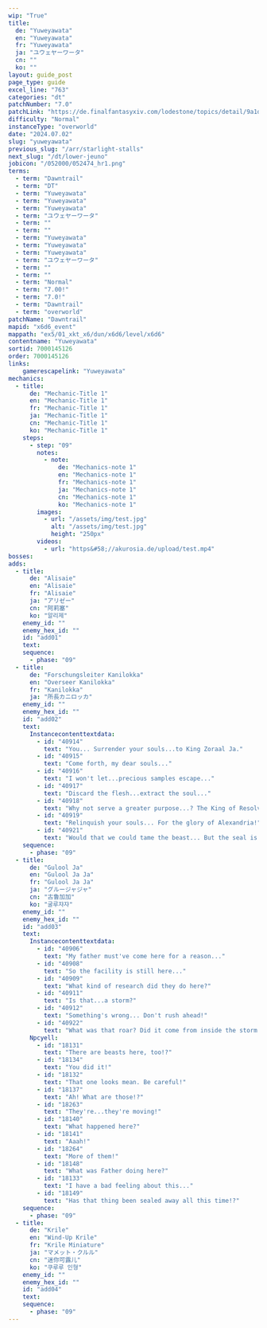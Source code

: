 ```yaml
---
wip: "True"
title:
  de: "Yuweyawata"
  en: "Yuweyawata"
  fr: "Yuweyawata"
  ja: "ユウェヤーワータ"
  cn: ""
  ko: ""
layout: guide_post
page_type: guide
excel_line: "763"
categories: "dt"
patchNumber: "7.0"
patchLink: "https://de.finalfantasyxiv.com/lodestone/topics/detail/9a1d2364c6f0fed72a164f3252a59073f7d0c4fc"
difficulty: "Normal"
instanceType: "overworld"
date: "2024.07.02"
slug: "yuweyawata"
previous_slug: "/arr/starlight-stalls"
next_slug: "/dt/lower-jeuno"
jobicon: "/052000/052474_hr1.png"
terms:
  - term: "Dawntrail"
  - term: "DT"
  - term: "Yuweyawata"
  - term: "Yuweyawata"
  - term: "Yuweyawata"
  - term: "ユウェヤーワータ"
  - term: ""
  - term: ""
  - term: "Yuweyawata"
  - term: "Yuweyawata"
  - term: "Yuweyawata"
  - term: "ユウェヤーワータ"
  - term: ""
  - term: ""
  - term: "Normal"
  - term: "7.00!"
  - term: "7.0!"
  - term: "Dawntrail"
  - term: "overworld"
patchName: "Dawntrail"
mapid: "x6d6_event"
mappath: "ex5/01_xkt_x6/dun/x6d6/level/x6d6"
contentname: "Yuweyawata"
sortid: 7000145126
order: 7000145126
links:
    gamerescapelink: "Yuweyawata"
mechanics:
  - title:
      de: "Mechanic-Title 1"
      en: "Mechanic-Title 1"
      fr: "Mechanic-Title 1"
      ja: "Mechanic-Title 1"
      cn: "Mechanic-Title 1"
      ko: "Mechanic-Title 1"
    steps:
      - step: "09"
        notes:
          - note:
              de: "Mechanics-note 1"
              en: "Mechanics-note 1"
              fr: "Mechanics-note 1"
              ja: "Mechanics-note 1"
              cn: "Mechanics-note 1"
              ko: "Mechanics-note 1"
        images:
          - url: "/assets/img/test.jpg"
            alt: "/assets/img/test.jpg"
            height: "250px"
        videos:
          - url: "https&#58;//akurosia.de/upload/test.mp4"
bosses:
adds:
  - title:
      de: "Alisaie"
      en: "Alisaie"
      fr: "Alisaie"
      ja: "アリゼー"
      cn: "阿莉塞"
      ko: "알리제"
    enemy_id: ""
    enemy_hex_id: ""
    id: "add01"
    text:
    sequence:
      - phase: "09"
  - title:
      de: "Forschungsleiter Kanilokka"
      en: "Overseer Kanilokka"
      fr: "Kanilokka"
      ja: "所長カニロッカ"
    enemy_id: ""
    enemy_hex_id: ""
    id: "add02"
    text:
      Instancecontenttextdata:
        - id: "40914"
          text: "You... Surrender your souls...to King Zoraal Ja."
        - id: "40915"
          text: "Come forth, my dear souls..."
        - id: "40916"
          text: "I won't let...precious samples escape..."
        - id: "40917"
          text: "Discard the flesh...extract the soul..."
        - id: "40918"
          text: "Why not serve a greater purpose...? The King of Resolve's purpose..."
        - id: "40919"
          text: "Relinquish your souls... For the glory of Alexandria!"
        - id: "40921"
          text: "Would that we could tame the beast... But the seal is already..."
    sequence:
      - phase: "09"
  - title:
      de: "Gulool Ja"
      en: "Gulool Ja Ja"
      fr: "Gulool Ja Ja"
      ja: "グルージャジャ"
      cn: "古鲁加加"
      ko: "굴루쟈쟈"
    enemy_id: ""
    enemy_hex_id: ""
    id: "add03"
    text:
      Instancecontenttextdata:
        - id: "40906"
          text: "My father must've come here for a reason..."
        - id: "40908"
          text: "So the facility is still here..."
        - id: "40909"
          text: "What kind of research did they do here?"
        - id: "40911"
          text: "Is that...a storm?"
        - id: "40912"
          text: "Something's wrong... Don't rush ahead!"
        - id: "40922"
          text: "What was that roar? Did it come from inside the storm!?"
      Npcyell:
        - id: "18131"
          text: "There are beasts here, too!?"
        - id: "18134"
          text: "You did it!"
        - id: "18132"
          text: "That one looks mean. Be careful!"
        - id: "18137"
          text: "Ah! What are those!?"
        - id: "18263"
          text: "They're...they're moving!"
        - id: "18140"
          text: "What happened here?"
        - id: "18141"
          text: "Aaah!"
        - id: "18264"
          text: "More of them!"
        - id: "18148"
          text: "What was Father doing here?"
        - id: "18133"
          text: "I have a bad feeling about this..."
        - id: "18149"
          text: "Has that thing been sealed away all this time!?"
    sequence:
      - phase: "09"
  - title:
      de: "Krile"
      en: "Wind-Up Krile"
      fr: "Krile Miniature"
      ja: "マメット・クルル"
      cn: "迷你可露儿"
      ko: "쿠루루 인형"
    enemy_id: ""
    enemy_hex_id: ""
    id: "add04"
    text:
    sequence:
      - phase: "09"
---
```

